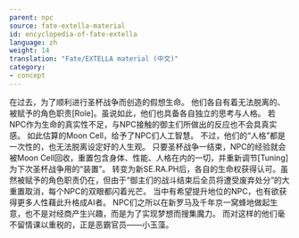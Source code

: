 ```yaml
---
parent: npc
source: fate-extella-material
id: encyclopedia-of-fate-extella
language: zh
weight: 14
translation: "Fate/EXTELLA material (中文)"
category:
- concept
---
```


在过去，为了顺利进行圣杯战争而创造的假想生命。
他们各自有着无法脱离的、被赋予的角色职责[Role]。虽说如此，他们也具备各自独立的思考与人格。
若NPC作为生命的真实性不足，与NPC接触的御主们所做出的反应也不会具真实感。
如此估算的Moon Cell，给予了NPC们人工智慧。
不过，他们的“人格”都是一次性的，也无法脱离设定好的人生观。
只要圣杯战争一结束，NPC的经验就会被Moon Cell回收，重置包含身体、性能、人格在内的一切，并重新调节[Tuning]为下次圣杯战争用的“装置”。
转变为新SE.RA.PH后，各自的生命权获得认可。虽然被赋予的角色职责仍在，但由于“御主们的战斗结束后全员将遭受废弃处分”的大重置取消，每个NPC的双眼都闪着光芒。
当中有希望提升地位的NPC，也有欲获得更多人性藉此升格成AI者。
NPC们之所以在新罗马及千年京一窝蜂地做起生意，也不是对经商产生兴趣，而是为了实现梦想而搜集魔力。
而对这样的他们毫不留情课以重税的，正是恶霸官员——小玉藻。
